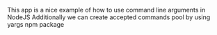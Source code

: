 This app is a nice example of how to use command line arguments in NodeJS
Additionally we can create accepted commands pool by using yargs npm package
